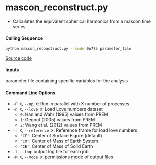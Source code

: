 mascon_reconstruct.py
=====================

 - Calculates the equivalent spherical harmonics from a mascon time series

#### Calling Sequence
```bash
python mascon_reconstruct.py --mode 0o775 parameter_file
```
[Source code](https://github.com/tsutterley/read-GRACE-harmonics/blob/main/scripts/mascon_reconstruct.py)

#### Inputs
   parameter file containing specific variables for the analysis

#### Command Line Options
 - `-P X`, `--np X`: Run in parallel with X number of processes
 - `-n X`, `--love X`: Load Love numbers dataset
      * `0`: Han and Wahr (1995) values from PREM
      * `1`: Gegout (2005) values from PREM
      * `2`: Wang et al. (2012) values from PREM
 - `-r X`, `--reference X`: Reference frame for load love numbers
      * `'CF'`: Center of Surface Figure (default)
      * `'CM'`: Center of Mass of Earth System
      * `'CE'`: Center of Mass of Solid Earth
 - `-l`, `--log`: output log file for each job
 - `-M X`, `--mode X`: permissions mode of output files
